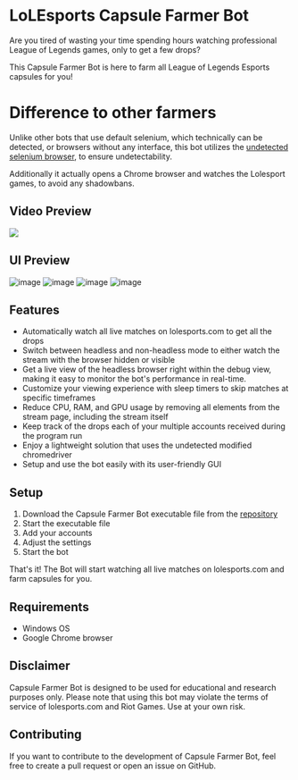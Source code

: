 # LoLEsports Capsule Farmer Bot

Are you tired of wasting your time spending hours watching professional League of Legends games, only to get a few drops? 

This Capsule Farmer Bot is here to farm all League of Legends Esports capsules for you!

# Difference to other farmers

Unlike other bots that use default selenium, which technically can be detected, or browsers without any interface, this bot utilizes the [undetected selenium browser](https://github.com/ultrafunkamsterdam/undetected-chromedriver), to ensure undetectability. 

Additionally it actually opens a Chrome browser and watches the Lolesport games, to avoid any shadowbans.

## Video Preview
[![](https://markdown-videos.deta.dev/youtube/Lra3KV_svn8)](https://youtu.be/Lra3KV_svn8)

## UI Preview
![image](https://user-images.githubusercontent.com/45830921/233509387-2c91c252-7b6b-4cc5-bdcb-274ec8010a12.png)
![image](https://user-images.githubusercontent.com/45830921/233509425-23bb0b85-3d20-4adf-b5ae-e37b84969006.png)
![image](https://user-images.githubusercontent.com/45830921/233509440-48beeaa7-37e2-42d7-ae94-c18399ba6773.png)
![image](https://user-images.githubusercontent.com/45830921/233509649-bbb43857-1aec-4a49-bcb4-ced31c664800.png)


## Features

* Automatically watch all live matches on lolesports.com to get all the drops
* Switch between headless and non-headless mode to either watch the stream with the browser hidden or visible
* Get a live view of the headless browser right within the debug view, making it easy to monitor the bot's performance in real-time.
* Customize your viewing experience with sleep timers to skip matches at specific timeframes
* Reduce CPU, RAM, and GPU usage by removing all elements from the stream page, including the stream itself
* Keep track of the drops each of your multiple accounts received during the program run
* Enjoy a lightweight solution that uses the undetected modified chromedriver
* Setup and use the bot easily with its user-friendly GUI


## Setup

1. Download the Capsule Farmer Bot executable file from the [repository](https://github.com/Baseult/LoLEsportsCapsuleFarmer/releases/tag/release)
2. Start the executable file
3. Add your accounts
4. Adjust the settings
5. Start the bot

That's it! The Bot will start watching all live matches on lolesports.com and farm capsules for you.

## Requirements

* Windows OS
* Google Chrome browser

## Disclaimer

Capsule Farmer Bot is designed to be used for educational and research purposes only.
Please note that using this bot may violate the terms of service of lolesports.com and Riot Games. Use at your own risk.

## Contributing

If you want to contribute to the development of Capsule Farmer Bot, feel free to create a pull request or open an issue on GitHub.
